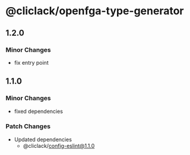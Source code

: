 # @cliclack/openfga-type-generator

## 1.2.0

### Minor Changes

- fix entry point

## 1.1.0

### Minor Changes

- fixed dependencies

### Patch Changes

- Updated dependencies
  - @cliclack/config-eslint@1.1.0
